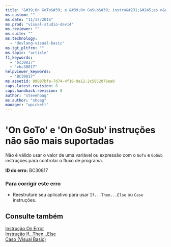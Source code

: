 ```yaml
---
title: "&#39;On GoTo&#39; e &#39;On GoSub&#39; instru&#231;&#245;es n&#227;o s&#227;o mais suportadas | Microsoft Docs"
ms.custom: ""
ms.date: "11/17/2016"
ms.prod: "visual-studio-dev14"
ms.reviewer: ""
ms.suite: ""
ms.technology: 
  - "devlang-visual-basic"
ms.tgt_pltfrm: ""
ms.topic: "article"
f1_keywords: 
  - "bc30817"
  - "vbc30817"
helpviewer_keywords: 
  - "BC30817"
ms.assetid: 89087bfa-7d74-4f18-9a12-2c5852076ea0
caps.latest.revision: 8
caps.handback.revision: 8
author: "stevehoag"
ms.author: "shoag"
manager: "wpickett"
---
```

# &#39;On GoTo&#39; e &#39;On GoSub&#39; instru&#231;&#245;es n&#227;o s&#227;o mais suportadas
Não é válido usar o valor de uma variável ou expressão com o `GoTo` e `GoSub` instruções para controlar o fluxo de programa.  
  
 **ID do erro:** BC30817  
  
### Para corrigir este erro  
  
-   Reestruture seu aplicativo para usar `If...Then...Else` ou `Case` instruções.  
  
## Consulte também  
 [Instrução On Error](../../visual-basic/language-reference/statements/on-error-statement.md)   
 [Instrução If...Then...Else](../../visual-basic/language-reference/statements/if-then-else-statement.md)   
 [Caso \(Visual Basic\)](http://msdn.microsoft.com/pt-br/a14efce6-5057-4b7d-8afd-056dd4abdcee)
